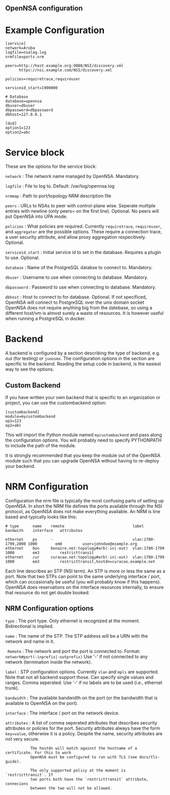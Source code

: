 OpenNSA configuration
---------------------

# Example Configuration

```
[service]
network=Aruba
logfile=nsalog.log
nrmfile=ports.nrm

peers=http://host.example.org:9080/NSI/discovery.xml
      https://nsi.example.com/NSI/discovery.xml

policies=requiretrace,requireuser

serviceid_start=1900000

# Database
database=opennsa
dbuser=dbuser
dbpassword=dbpassword
dbhost=127.0.0.1

[dud]
option1=123
option2=abc
```

# Service block

These are the options for the service block:

`network`  : The network name managed by OpenNSA. Mandatory.

`logfile`  : File to log to. Default: /var/log/opennsa.log

`nrmmap`   : Path to port/topology NRM description file

`peers`    : URLs to NSAs to peer with control-plane wise.
             Seperate multiple entries with newline (only peers= on the first line).
             Optional. No peers will put OpenNSA into UPA mode.

`policies` : What policies are required. Currently `requiretrace`, `requireuser`,
             and `aggregator` are the possible options. These require a connection
             trace, a user security attribute, and allow proxy aggregation
             respecitively. Optional.

`serviceid_start` : Initial service id to set in the database. Requires a plugin
                    to use. Optional.

`database` : Name of the PostgreSQL databse to connect to. Mandatory.

`dbuser`   : Username to use when connecting to database. Mandatory.

`dbpassword` : Password to use when connecting to database. Mandatory.

`dbhost`   : Host to connect to for database. Optional. If not specificed,
             OpenNSA will connect to PostgreSQL over the unix domain socket
             OpenNSA does not require anything big from the datebase, so using a
             different host/vm is almost surely a waste of resources. It is
             however useful when running a PostgreSQL in docker.


# Backend

A backend is configured by a section describing the type of backend, e.g. `dud`
(for testing) or `junosmx`. The configuration options in the section are
specific to the backend. Reading the setup code in backend, is the easiest way
to see the options.


## Custom Backend

If you have written your own backend that is specific to an organization or
project, you can use the custombackend option:

```
[custombackend]
module=mycustombackend
op1=123
op2=abc
```

This will import the Python module named `mycustombackend` and pass along the
configuration options. You will probably need to specify PYTHONPATH to include
the path of the module.

It is strongly recommended that you keep the module out of the OpenNSA module
such that you can upgrade OpenNSA without having to re-deploy your backend.


# NRM Configuration

Configuration the nrm file is typically the most confusing parts of setting up
OpenNSA. In short the NRM file defines the ports available through the NSI
protocol, as OpenNSA does not make everything available. An NRM is line based
and typically looks like this:

```
# type      name    remote                              label               bandwith    interface   attributes

ethernet    ps      -                                   vlan:1780-1799,2000 1000        em0         user=johndoe@example.org
ethernet    bon     bonaire.net:topology#arb(-in|-out)  vlan:1780-1799      1000        em3         restricttransit
ethernet    cur     curacao.net:topology#arb(-in|-out)  vlan:1780-1799      1000        em3         restricttransit,hostdn=curacao.example.net

```

Each line describes an STP (NSI term). An STP is more or less the same as a
port. Note that two STPs can point to the same underlying interface / port,
which can occasionally be useful (you will probably know if this happens).
OpenNSA does reservations on the interface resources internally, to ensure that
resource do not get double booked.

## NRM Configuration options

`type`  : The port type. Only ethernet is recognized at the moment.
          Bidirectional is implied.

`name`  : The name of the STP. The STP address will be a URN with the network and name in it.

` Remote`   : The network and port the port is connected to. Format:
              `network#port(-inprefix|-outprefix)`
              Use '-' if not connected to any network (termination inside the network).

`label` : STP configuration options. Currently `vlan` and `mpls` are supported.
          Note that not all backend support those. Can specify single values and ranges. Comma seperated.
          Use '-' if no labels are to be used (i.e., ethernet trunk).

`bandwidth` : The available bandwidth on the port (or the bandwidth that is
              available to OpenNSA on the port).

`interface` : The interface / port on the network device.

`attributes` : A list of comma seperated attributes that describes security
               attributes or policies for the port. Security attributes always have the form
              `key=value`, otherwise it is a policy. Despite the name, security attributes
               are not very secure.

               The hostdn will match against the hostname of a certificate. For this to work
               OpenNSA must be configured to run with TLS (see docs/tls-guide).

               The only supported policy at the moment is `restricttransit`. If
               two ports both have the `restricttransit` attribute, connecions
               between the two will not be allowed.

